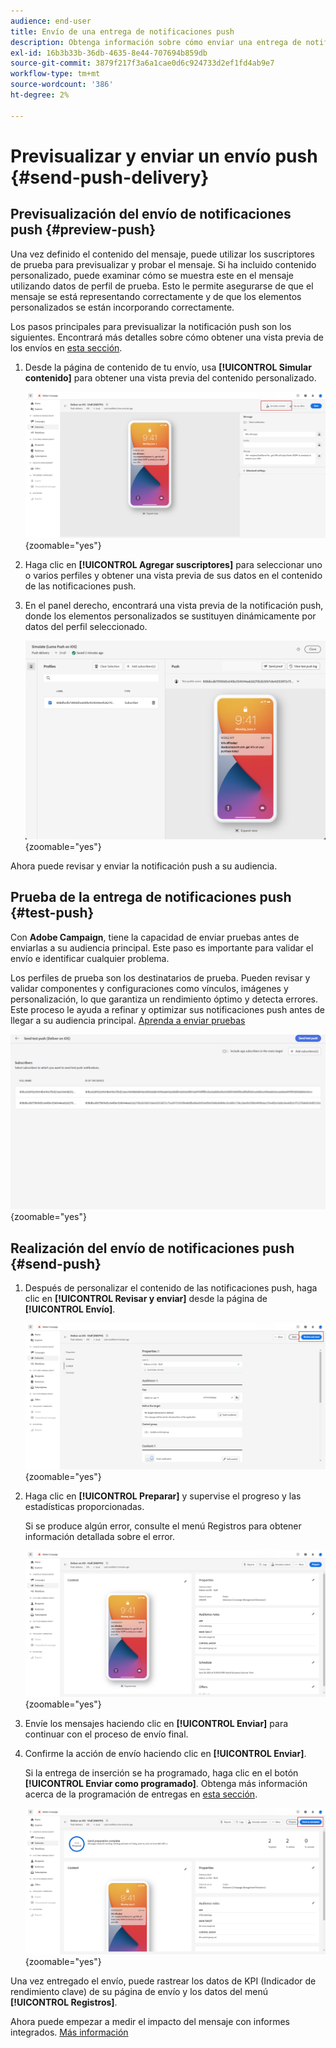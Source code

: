 ```yaml
---
audience: end-user
title: Envío de una entrega de notificaciones push
description: Obtenga información sobre cómo enviar una entrega de notificaciones push con Adobe Campaign Web
exl-id: 16b3b33b-36db-4635-8e44-707694b859db
source-git-commit: 3879f217f3a6a1cae0d6c924733d2ef1fd4ab9e7
workflow-type: tm+mt
source-wordcount: '386'
ht-degree: 2%

---
```


# Previsualizar y enviar un envío push {#send-push-delivery}

## Previsualización del envío de notificaciones push {#preview-push}

Una vez definido el contenido del mensaje, puede utilizar los suscriptores de prueba para previsualizar y probar el mensaje. Si ha incluido contenido personalizado, puede examinar cómo se muestra este en el mensaje utilizando datos de perfil de prueba. Esto le permite asegurarse de que el mensaje se está representando correctamente y de que los elementos personalizados se están incorporando correctamente.

Los pasos principales para previsualizar la notificación push son los siguientes. Encontrará más detalles sobre cómo obtener una vista previa de los envíos en [esta sección](../preview-test/preview-content.md).

1. Desde la página de contenido de tu envío, usa **[!UICONTROL Simular contenido]** para obtener una vista previa del contenido personalizado.

   ![](assets/push_send_1.png){zoomable="yes"}

1. Haga clic en **[!UICONTROL Agregar suscriptores]** para seleccionar uno o varios perfiles y obtener una vista previa de sus datos en el contenido de las notificaciones push.


   <!--Once your test subscribers are selected, click **[!UICONTROL Select]**.
    ![](assets/push_send_5.png){zoomable="yes"}-->

1. En el panel derecho, encontrará una vista previa de la notificación push, donde los elementos personalizados se sustituyen dinámicamente por datos del perfil seleccionado.

   ![](assets/push_send_7.png){zoomable="yes"}

Ahora puede revisar y enviar la notificación push a su audiencia.

## Prueba de la entrega de notificaciones push {#test-push}

Con **Adobe Campaign**, tiene la capacidad de enviar pruebas antes de enviarlas a su audiencia principal. Este paso es importante para validar el envío e identificar cualquier problema.

Los perfiles de prueba son los destinatarios de prueba. Pueden revisar y validar componentes y configuraciones como vínculos, imágenes y personalización, lo que garantiza un rendimiento óptimo y detecta errores. Este proceso le ayuda a refinar y optimizar sus notificaciones push antes de llegar a su audiencia principal. [Aprenda a enviar pruebas](../preview-test/test-deliveries.md#subscribers)

![](assets/push_send_6.png){zoomable="yes"}

## Realización del envío de notificaciones push {#send-push}

1. Después de personalizar el contenido de las notificaciones push, haga clic en **[!UICONTROL Revisar y enviar]** desde la página de **[!UICONTROL Envío]**.

   ![](assets/push_send_2.png){zoomable="yes"}

1. Haga clic en **[!UICONTROL Preparar]** y supervise el progreso y las estadísticas proporcionadas.

   Si se produce algún error, consulte el menú Registros para obtener información detallada sobre el error.

   ![](assets/push_send_3.png){zoomable="yes"}

1. Envíe los mensajes haciendo clic en **[!UICONTROL Enviar]** para continuar con el proceso de envío final.

1. Confirme la acción de envío haciendo clic en **[!UICONTROL Enviar]**.

   Si la entrega de inserción se ha programado, haga clic en el botón **[!UICONTROL Enviar como programado]**. Obtenga más información acerca de la programación de entregas en [esta sección](../msg/gs-messages.md#schedule-the-delivery-sending).

   ![](assets/push_send_4.png){zoomable="yes"}

Una vez entregado el envío, puede rastrear los datos de KPI (Indicador de rendimiento clave) de su página de envío y los datos del menú **[!UICONTROL Registros]**.

Ahora puede empezar a medir el impacto del mensaje con informes integrados. [Más información](../reporting/push-report.md)
